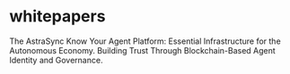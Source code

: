 # whitepapers
 The AstraSync Know Your Agent Platform: Essential Infrastructure for the Autonomous Economy. Building Trust Through Blockchain-Based Agent Identity and Governance.
